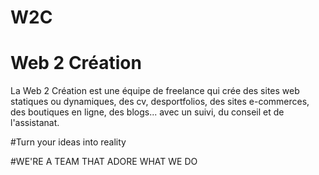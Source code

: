 # W2C

# Web 2 Création

La Web 2 Création est une équipe de freelance qui crée des sites web statiques ou dynamiques, des cv,  desportfolios, des sites e-commerces, des boutiques en ligne, des blogs... avec un suivi, du conseil et de l'assistanat.


#Turn your ideas into reality

#WE'RE A TEAM THAT ADORE WHAT WE DO


